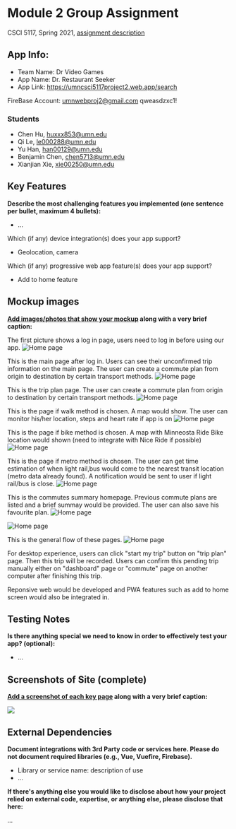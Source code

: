 # Module 2 Group Assignment

CSCI 5117, Spring 2021, [assignment description](https://canvas.umn.edu/courses/217951/pages/project-2)

## App Info:

* Team Name:  Dr Video Games
* App Name: Dr. Restaurant Seeker
* App Link: <https://umncsci5117project2.web.app/search>

FireBase Account:
umnwebproj2@gmail.com
qweasdzxc1!

<!-- The core Firebase JS SDK is always required and must be listed first -->
<script src="https://www.gstatic.com/firebasejs/8.4.1/firebase-app.js"></script>

<!-- TODO: Add SDKs for Firebase products that you want to use
     https://firebase.google.com/docs/web/setup#available-libraries -->
<script src="https://www.gstatic.com/firebasejs/8.4.1/firebase-analytics.js"></script>


### Students

* Chen Hu, huxxx853@umn.edu
* Qi Le, le000288@umn.edu
* Yu Han, han00129@umn.edu
* Benjamin Chen, chen5713@umn.edu
* Xianjian Xie, xie00250@umn.edu


## Key Features

**Describe the most challenging features you implemented
(one sentence per bullet, maximum 4 bullets):**

* ...

Which (if any) device integration(s) does your app support?

* Geolocation, camera

Which (if any) progressive web app feature(s) does your app support?

* Add to home feature



## Mockup images

**[Add images/photos that show your mockup](https://stackoverflow.com/questions/10189356/how-to-add-screenshot-to-readmes-in-github-repository) along with a very brief caption:**



The first picture shows a log in page, users need to log in before using our app.
![Home page](/MockUp/p1.png?raw=true)

This is the main page after log in. Users can see their unconfirmed trip information on the main page. The user can create a commute plan from origin to destination by certain transport methods.
![Home page](/MockUp/p2.png?raw=true)



This is the trip plan page. The user can create a commute plan from origin to destination by certain transport methods.
![Home page](/MockUp/p3.png?raw=true)



This is the page if walk method is chosen. A map would show. The user can monitor his/her location, steps and heart rate if app is on
![Home page](/MockUp/p4.png?raw=true)



This is the page if bike method is chosen. A map with Minneosta Ride Bike location would shown (need to integrate with Nice Ride if possible)
![Home page](/MockUp/p5.png?raw=true)



This is the page if metro method is chosen. The user can get time estimation of when light rail,bus would come to the nearest transit location (metro data already found). A notification would be sent to user if light rail/bus is close.
![Home page](/MockUp/p6.png?raw=true)


This is the commutes summary homepage. Previous commute plans are listed and a brief summay would be provided. The user can also save his favourite plan.
![Home page](/MockUp/p7.png?raw=true)

![Home page](/MockUp/p8.png?raw=true)

This is the general flow of these pages.
![Home page](/MockUp/flow.png?raw=true)

For desktop experience, users can click "start my trip" button on "trip plan" page. Then this trip will be recorded. Users can confirm this pending trip manually either on "dashboard" page or "commute" page on another computer after finishing this trip.

Reponsive web would be developed and PWA features such as add to home screen would also be integrated in.

## Testing Notes

**Is there anything special we need to know in order to effectively test your app? (optional):**

* ...



## Screenshots of Site (complete)

**[Add a screenshot of each key page](https://stackoverflow.com/questions/10189356/how-to-add-screenshot-to-readmes-in-github-repository)
along with a very brief caption:**

![](https://media.giphy.com/media/o0vwzuFwCGAFO/giphy.gif)



## External Dependencies

**Document integrations with 3rd Party code or services here.
Please do not document required libraries (e.g., Vue, Vuefire, Firebase).**

* Library or service name: description of use
* ...

**If there's anything else you would like to disclose about how your project
relied on external code, expertise, or anything else, please disclose that
here:**

...
